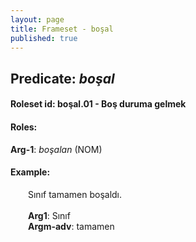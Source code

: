 ```yaml
---
layout: page
title: Frameset - boşal
published: true
---
```

<h2>Predicate: <i>boşal</i></h2>
<h4>Roleset id: boşal.01 - Boş duruma gelmek<br>
<h4>Roles:</h4>
<b>Arg-1</b>: <i>boşalan</i>  (NOM) <br>
<h4>Example:</h4>
&emsp;&emsp;Sınıf tamamen boşaldı.<br><br>
&emsp;&emsp;<b>Arg1</b>:  Sınıf<br>
&emsp;&emsp;<b>Argm-adv</b>:  tamamen<br>

